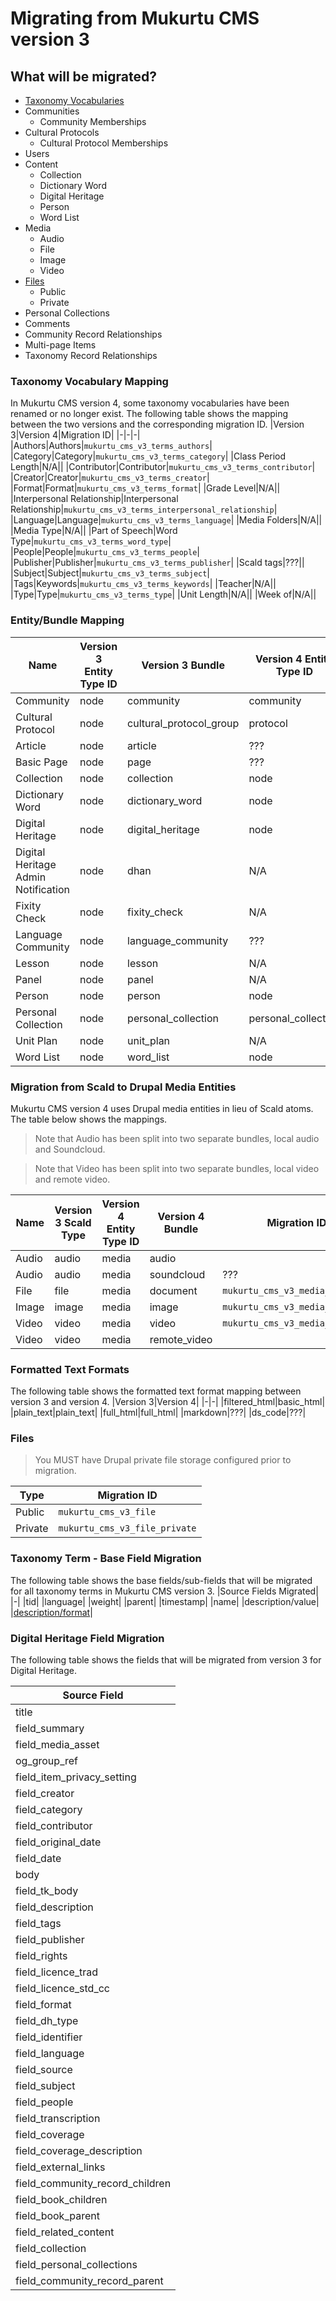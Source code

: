 # Migrating from Mukurtu CMS version 3

## What will be migrated?
- [Taxonomy Vocabularies](#taxonomy-vocabulary-mapping)
- Communities
  - Community Memberships
- Cultural Protocols
  - Cultural Protocol Memberships
- Users
- Content
  - Collection
  - Dictionary Word
  - Digital Heritage
  - Person
  - Word List
- Media
  - Audio
  - File
  - Image
  - Video
- [Files](#files)
  - Public
  - Private
- Personal Collections
- Comments
- Community Record Relationships
- Multi-page Items
- Taxonomy Record Relationships


### Taxonomy Vocabulary Mapping
In Mukurtu CMS version 4, some taxonomy vocabularies have been renamed or no longer exist. The following table shows the mapping between the two versions and the corresponding migration ID.
|Version 3|Version 4|Migration ID|
|-|-|-|
|Authors|Authors|`mukurtu_cms_v3_terms_authors`|
|Category|Category|`mukurtu_cms_v3_terms_category`|
|Class Period Length|N/A||
|Contributor|Contributor|`mukurtu_cms_v3_terms_contributor`|
|Creator|Creator|`mukurtu_cms_v3_terms_creator`|
|Format|Format|`mukurtu_cms_v3_terms_format`|
|Grade Level|N/A||
|Interpersonal Relationship|Interpersonal Relationship|`mukurtu_cms_v3_terms_interpersonal_relationship`|
|Language|Language|`mukurtu_cms_v3_terms_language`|
|Media Folders|N/A||
|Media Type|N/A||
|Part of Speech|Word Type|`mukurtu_cms_v3_terms_word_type`|
|People|People|`mukurtu_cms_v3_terms_people`|
|Publisher|Publisher|`mukurtu_cms_v3_terms_publisher`|
|Scald tags|???||
|Subject|Subject|`mukurtu_cms_v3_terms_subject`|
|Tags|Keywords|`mukurtu_cms_v3_terms_keywords`|
|Teacher|N/A||
|Type|Type|`mukurtu_cms_v3_terms_type`|
|Unit Length|N/A||
|Week of|N/A||


### Entity/Bundle Mapping
|Name|Version 3 Entity Type ID|Version 3 Bundle|Version 4 Entity Type ID|Version 4 Bundle|Migration ID|
|-|-|-|-|-|-|
|Community|node|community|community|community|`mukurtu_cms_v3_communities`|
|Cultural Protocol|node|cultural_protocol_group|protocol|protocol|`mukurtu_cms_v3_cultural_protocols`|
|Article|node|article|???|???||
|Basic Page|node|page|???|???||
|Collection|node|collection|node|collection||
|Dictionary Word|node|dictionary_word|node|dictionary_word|`mukurtu_cms_v3_dictionary_word`|
|Digital Heritage|node|digital_heritage|node|digital_heritage|`mukurtu_cms_v3_digital_heritage`|
|Digital Heritage Admin Notification|node|dhan|N/A|N/A||
|Fixity Check|node|fixity_check|N/A|N/A||
|Language Community|node|language_community|???|???||
|Lesson|node|lesson|N/A|N/A||
|Panel|node|panel|N/A|N/A||
|Person|node|person|node|person||
|Personal Collection|node|personal_collection|personal_collection|personal_collection||
|Unit Plan|node|unit_plan|N/A|N/A||
|Word List|node|word_list|node|word_list||

### Migration from Scald to Drupal Media Entities
Mukurtu CMS version 4 uses Drupal media entities in lieu of Scald atoms. The table below shows the mappings.

> Note that Audio has been split into two separate bundles, local audio and Soundcloud.

> Note that Video has been split into two separate bundles, local video and remote video.

|Name|Version 3 Scald Type|Version 4 Entity Type ID|Version 4 Bundle|Migration ID|
|-|-|-|-|-|
|Audio|audio|media|audio||
|Audio|audio|media|soundcloud|???|
|File|file|media|document|`mukurtu_cms_v3_media_document`|
|Image|image|media|image|`mukurtu_cms_v3_media_image`|
|Video|video|media|video|`mukurtu_cms_v3_media_video`|
|Video|video|media|remote_video||

### Formatted Text Formats
The following table shows the formatted text format mapping between version 3 and version 4.
|Version 3|Version 4|
|-|-|
|filtered_html|basic_html|
|plain_text|plain_text|
|full_html|full_html|
|markdown|???|
|ds_code|???|

### Files
> You MUST have Drupal private file storage configured prior to migration.

|Type|Migration ID|
|-|-|
|Public|`mukurtu_cms_v3_file`|
|Private|`mukurtu_cms_v3_file_private`|

### Taxonomy Term - Base Field Migration
The following table shows the base fields/sub-fields that will be migrated for all taxonomy terms in Mukurtu CMS version 3.
|Source Fields Migrated|
|-|
|tid|
|language|
|weight|
|parent|
|timestamp|
|name|
|description/value|
|[description/format](#formatted-text-formats)|

### Digital Heritage Field Migration
The following table shows the fields that will be migrated from version 3 for Digital Heritage.

|Source Field|
|-|
|title|
|field_summary|
|field_media_asset|
|og_group_ref|
|field_item_privacy_setting|
|field_creator|
|field_category|
|field_contributor|
|field_original_date|
|field_date|
|body|
|field_tk_body|
|field_description|
|field_tags|
|field_publisher|
|field_rights|
|field_licence_trad|
|field_licence_std_cc|
|field_format|
|field_dh_type|
|field_identifier|
|field_language|
|field_source|
|field_subject|
|field_people|
|field_transcription|
|field_coverage|
|field_coverage_description|
|field_external_links|
|field_community_record_children|
|field_book_children|
|field_book_parent|
|field_related_content|
|field_collection|
|field_personal_collections|
|field_community_record_parent|
